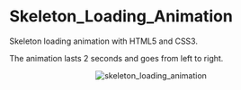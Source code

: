 # Skeleton_Loading_Animation
Skeleton loading animation with HTML5 and CSS3.

The animation lasts 2 seconds and goes from left to right.

<div align='center'>
  <img src='https://user-images.githubusercontent.com/87717065/235444256-aa3434d7-d6e2-4c70-8a25-3b84c79ee04d.png' alt='skeleton_loading_animation'>
</div>
